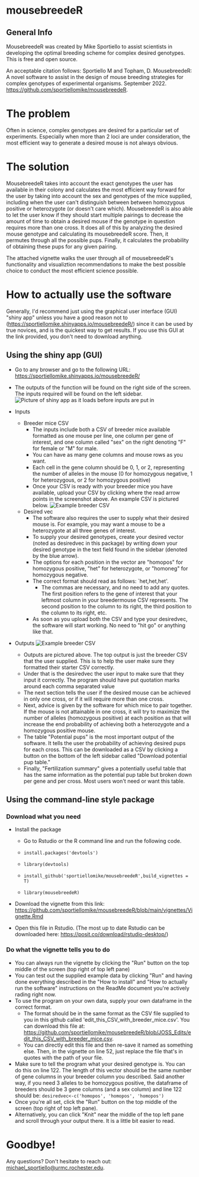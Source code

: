 # mousebreedeR

## General Info
MousebreedeR was created by Mike Sportiello to assist scientists in developing the optimal breeding scheme for complex desired genotypes. This is free and open source. 

An acceptable citation follows: Sportiello M and Topham, D. MousebreedeR: A novel software to assist in the design of mouse breeding strategies for complex genotypes of experimental organisms. September 2022. https://github.com/sportiellomike/mousebreedeR.

# The problem
Often in science, complex genotypes are desired for a particular set of experiments. Especially when more than 2 loci are under consideration, the most efficient way to generate a desired mouse is not always obvious. 

# The solution
MousebreedeR takes into account the exact genotypes the user has available in their colony and calculates the most efficient way forward for the user by taking into account the sex and genotypes of the mice supplied, including when the user can't distinguish between between homozygous positive or heterozygote (or doesn't care which). MousebreedeR is also able to let the user know if they should start multiple pairings to decrease the amount of time to obtain a desired mouse if the genotype in question requires more than one cross. It does all of this by analyzing the desired mouse genotype and calculating its mousebreedeR score. Then, it permutes through all the possible pups. Finally, it calculates the probability of obtaining these pups for any given pairing. 

The attached vignette walks the user through all of mousebreedeR's functionality and visualiztion recommendations to make the best possible choice to conduct the most efficient science possible. 

# How to actually use the software
Generally, I'd recommend just using the graphical user interface (GUI) "shiny app" unless you have a good reason not to (https://sportiellomike.shinyapps.io/mousebreedeR/) since it can be used by true novices, and is the quickest way to get results. If you use this GUI at the link provided, you don't need to download anything.

## Using the shiny app (GUI)

* Go to any browser and go to the following URL: https://sportiellomike.shinyapps.io/mousebreedeR/
* The outputs of the function will be found on the right side of the screen. The inputs required will be found on the left sidebar.
![Picture of shiny app as it loads before inputs are put in](./README_images/Starting_screenshot_with_arrows.png)

* Inputs
	* Breeder mice CSV
		* The inputs include both a CSV of breeder mice available formatted as one mouse per line, one column per gene of interest, and one column called "sex" on the right denoting "F" for female or "M" for male.
	 	* You can have as many gene columns and mouse rows as you want.
		* Each cell in the gene column should be 0, 1, or 2, representing the number of alleles in the mouse (0 for homozygous negative, 1 for heterozygous, or 2 for homozygous positive)
	 	* Once your CSV is ready with your breeder mice you have available, upload your CSV by clicking where the read arrow points in the screenshot above. An example CSV is pictured below.
	![Example breeder CSV](./README_images/CSV_formatting.png)
	* Desired vec
		* The software also requires the user to supply what their desired mouse is. For example, you may want a mouse to be a heterozygote at all three genes of interest.
	 	* To supply your desired genotypes, create your desired vector (noted as desiredvec in this package) by writing down your desired genotype in the text field found in the sidebar (denoted by the blue arrow).
   		* The options for each position in the vector are "homopos" for homozygous positive, "het" for heterozygote, or "homoneg" for homozygous negative. 
   		* The correct format should read as follows: `het,het,het'.
     		* The commas are necessary, and no need to add any quotes. The first position refers to the gene of interest that your leftmost column in your breedermouse CSV represents. The second position to the column to its right, the third position to the column to its right, etc.
       * As soon as you upload both the CSV and type your desiredvec, the software will start working. No need to "hit go" or anything like that.

* Outputs
![Example breeder CSV](./README_images/All_Outputs.png)
	* Outputs are pictured above. The top output is just the breeder CSV that the user supplied. This is to help the user make sure they formatted their starter CSV correctly.
 	* Under that is the desiredvec the user input to make sure that they input it correctly. The program should have put quotation marks around each comma separated value
  	* The next section tells the user if the desired mouse can be achieved in only one cross, or if it will require more than one cross.
  	* Next, advice is given by the software for which mice to pair together. If the mouse is not attainable in one cross, it will try to maximize the number of alleles (homozygous positive) at each position as that will increase the end probability of achieving both a heterozygote and a homozygous positive mouse.
  	*  The table "Potential pups" is the most important output of the software. It tells the user the probability of achieving desired pups for each cross. This can be downloaded as a CSV by clicking a button on the bottom of the left sidebar called "Download potential pup table."
  	*  Finally, "Fertilization summary" gives a potentially useful table that has the same information as the potential pup table but broken down per gene and per cross. Most users won't need or want this table.

## Using the command-line style package

### Download what you need
* Install the package
	* Go to Rstudio or the R command line and run the following code.

	* `install.packages('devtools')`

	* `library(devtools)`

	* `install_github('sportiellomike/mousebreedeR',build_vignettes = T)`

	* `library(mousebreedeR)`

* Download the vignette from this link: https://github.com/sportiellomike/mousebreedeR/blob/main/vignettes/Vignette.Rmd
* Open this file in Rstudio. (The most up to date Rstudio can be downloaded here: https://posit.co/download/rstudio-desktop/)

### Do what the vignette tells you to do
* You can always run the vignette by clicking the "Run" button on the top middle of the screen (top right of top left pane)
* You can test out the supplied example data by clicking "Run" and having done everything described in the "How to install" and "How to actually run the software" instructions on the ReadMe document you're actively rading right now.
* To use the program on your own data, supply your own dataframe in the correct format. 
	* The format should be in the same format as the CSV file supplied to you in this github called 'edit_this_CSV_with_breeder_mice.csv'. You can download this file at: https://github.com/sportiellomike/mousebreedeR/blob/JOSS_Edits/edit_this_CSV_with_breeder_mice.csv. 
	* You can directly edit this file and then re-save it named as something else. Then, in the vignette on line 52, just replace the file that's in quotes with the path of your file.
* Make sure to tell the program what your desired genotype is. You can do this on line 122. The length of this vector should be the same number of gene columns in your breeder column you described. Said another way, if you need 3 alleles to be homozygous positive, the dataframe of breeders should be 3 gene columns (and a sex column) and line 122 should be: `desiredvec<-c('homopos', 'homopos', 'homopos')`
* Once you're all set, click the "Run" button on the top middle of the screen (top right of top left pane). 
* Alternatively, you can click "Knit" near the middle of the top left pane and scroll through your output there. It is a little bit easier to read.

# Goodbye!
Any questions? Don't hesitate to reach out: michael_sportiello@urmc.rochester.edu.
